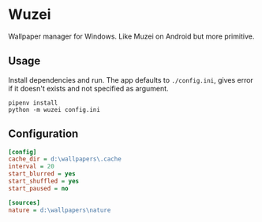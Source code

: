 # Wuzei
Wallpaper manager for Windows. Like Muzei on Android but more primitive.

## Usage
Install dependencies and run. The app defaults to `./config.ini`, 
gives error if it doesn't exists and not specified as argument.

```commandline
pipenv install
python -m wuzei config.ini
```

## Configuration
```ini
[config]
cache_dir = d:\wallpapers\.cache
interval = 20
start_blurred = yes
start_shuffled = yes
start_paused = no

[sources]
nature = d:\wallpapers\nature
```